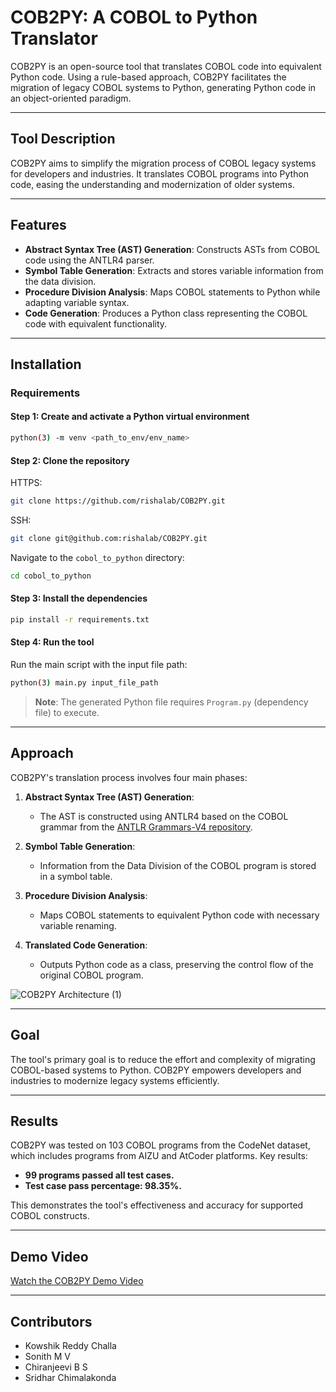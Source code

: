 
# COB2PY: A COBOL to Python Translator

COB2PY is an open-source tool that translates COBOL code into equivalent Python code. Using a rule-based approach, COB2PY facilitates the migration of legacy COBOL systems to Python, generating Python code in an object-oriented paradigm.

---

## Tool Description
COB2PY aims to simplify the migration process of COBOL legacy systems for developers and industries. It translates COBOL programs into Python code, easing the understanding and modernization of older systems.

---

## Features
- **Abstract Syntax Tree (AST) Generation**: Constructs ASTs from COBOL code using the ANTLR4 parser.
- **Symbol Table Generation**: Extracts and stores variable information from the data division.
- **Procedure Division Analysis**: Maps COBOL statements to Python while adapting variable syntax.
- **Code Generation**: Produces a Python class representing the COBOL code with equivalent functionality.

---

## Installation

### Requirements

#### Step 1: Create and activate a Python virtual environment

```bash
python(3) -m venv <path_to_env/env_name>
```

#### Step 2: Clone the repository

HTTPS:
```bash
git clone https://github.com/rishalab/COB2PY.git
```

SSH:
```bash
git clone git@github.com:rishalab/COB2PY.git
```
Navigate to the `cobol_to_python` directory:
```bash
cd cobol_to_python
```
#### Step 3: Install the dependencies

```bash
pip install -r requirements.txt
```

#### Step 4: Run the tool


Run the main script with the input file path:
```bash
python(3) main.py input_file_path
```

> **Note**: The generated Python file requires `Program.py` (dependency file) to execute.

---

## Approach

COB2PY's translation process involves four main phases:

1. **Abstract Syntax Tree (AST) Generation**:  
   - The AST is constructed using ANTLR4 based on the COBOL grammar from the [ANTLR Grammars-V4 repository](https://github.com/antlr/grammars-v4).

2. **Symbol Table Generation**:  
   - Information from the Data Division of the COBOL program is stored in a symbol table.

3. **Procedure Division Analysis**:  
   - Maps COBOL statements to equivalent Python code with necessary variable renaming.

4. **Translated Code Generation**:  
   - Outputs Python code as a class, preserving the control flow of the original COBOL program.

![COB2PY Architecture (1)](https://github.com/user-attachments/assets/050a982b-64e6-48d6-b9a9-7933321570ce)

---

## Goal
The tool's primary goal is to reduce the effort and complexity of migrating COBOL-based systems to Python. COB2PY empowers developers and industries to modernize legacy systems efficiently.

---

## Results
COB2PY was tested on 103 COBOL programs from the CodeNet dataset, which includes programs from AIZU and AtCoder platforms. Key results:
- **99 programs passed all test cases.**
- **Test case pass percentage: 98.35%.**

This demonstrates the tool's effectiveness and accuracy for supported COBOL constructs.

---

## Demo Video
[Watch the COB2PY Demo Video](https://www.youtube.com/embed/26zWETD5m3w?rel=0)

---

## Contributors
- Kowshik Reddy Challa
- Sonith M V
- Chiranjeevi B S
- Sridhar Chimalakonda
